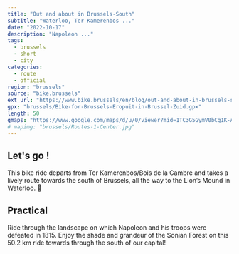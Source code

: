 ```yaml
---
title: "Out and about in Brussels-South"
subtitle: "Waterloo, Ter Kamerenbos ..."
date: "2022-10-17"
description: "Napoleon ..."
tags:
  - brussels
  - short
  - city
categories: 
  - route
  - official
region: "brussels"
source: "bike.brussels"
ext_url: "https://www.bike.brussels/en/blog/out-and-about-in-brussels-south"
gpx: "brussels/Bike-for-Brussels-Eropuit-in-Brussel-Zuid.gpx"     
length: 50
gmaps: "https://www.google.com/maps/d/u/0/viewer?mid=1TC3G5GymV0bCg1K-Ah_7rLVsFeuAPqX0&ll=50.7427960948398%2C4.3977399999999855&z=12"
# mapimg: "brussels/Routes-1-Center.jpg"
---
```

## Let's go !

This bike ride departs from Ter Kamerenbos/Bois de la Cambre and takes a lively route towards the south of Brussels, all the way to the Lion’s Mound in Waterloo. 🦁

## Practical

Ride through the landscape on which Napoleon and his troops were defeated in 1815. Enjoy the shade and grandeur of the Sonian Forest on this 50.2 km ride towards through the south of our capital!
